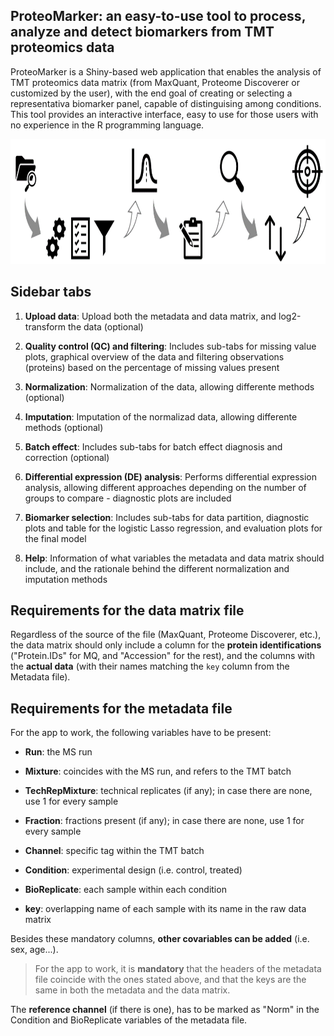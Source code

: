 ## ProteoMarker: an easy-to-use tool to process, analyze and detect biomarkers from TMT proteomics data

ProteoMarker is a Shiny-based web application that enables the analysis of TMT proteomics data matrix (from MaxQuant, Proteome Discoverer or customized by the user), with the end goal of creating or selecting a representativa biomarker panel, capable of distinguising among conditions. This tool provides an interactive interface, easy to use for those users with no experience in the R programming language.

<p align="center">
<img src="README_file/workflow.png" height="200" width="900" />
</p>

## Sidebar tabs

1.  **Upload data**: Upload both the metadata and data matrix, and log2-transform the data (optional)

2.  **Quality control (QC) and filtering**: Includes sub-tabs for missing value plots, graphical overview of the data and filtering observations (proteins) based on the percentage of missing values present

3.  **Normalization**: Normalization of the data, allowing differente methods (optional)

4.  **Imputation**: Imputation of the normalizad data, allowing differente methods (optional)

5.  **Batch effect**: Includes sub-tabs for batch effect diagnosis and correction (optional)

6.  **Differential expression (DE) analysis**: Performs differential expression analysis, allowing different approaches depending on the number of groups to compare - diagnostic plots are included

7.  **Biomarker selection**: Includes sub-tabs for data partition, diagnostic plots and table for the logistic Lasso regression, and evaluation plots for the final model

8.  **Help**: Information of what variables the metadata and data matrix should include, and the rationale behind the different normalization and imputation methods

## **Requirements for the data matrix file**

Regardless of the source of the file (MaxQuant, Proteome Discoverer, etc.), the data matrix should only include a column for the **protein identifications** ("Protein.IDs" for MQ, and "Accession" for the rest), and the columns with the **actual data** (with their names matching the `key` column from the Metadata file).

## **Requirements for the metadata file**

For the app to work, the following variables have to be present:

-   **Run**: the MS run

-   **Mixture**: coincides with the MS run, and refers to the TMT batch

-   **TechRepMixture**: technical replicates (if any); in case there are none, use 1 for every sample

-   **Fraction**: fractions present (if any); in case there are none, use 1 for every sample

-   **Channel**: specific tag within the TMT batch

-   **Condition**: experimental design (i.e. control, treated)

-   **BioReplicate**: each sample within each condition

-   **key**: overlapping name of each sample with its name in the raw data matrix

Besides these mandatory columns, **other covariables can be added** (i.e. sex, age...).

> For the app to work, it is **mandatory** that the headers of the metadata file coincide with the ones stated above, and that the keys are the same in both the metadata and the data matrix.

The **reference channel** (if there is one), has to be marked as "Norm" in the Condition and BioReplicate variables of the metadata file.
